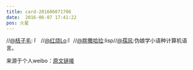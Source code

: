 ```yaml
---
title: card-201606071706
date:  2016-06-07 17:41:22
pos: 火星
---
```

//<a href='/n/桔子毛'>@桔子毛</a>: <span class="url-icon"><img alt=[偷笑] src="https://h5.sinaimg.cn/m/emoticon/icon/default/d_touxiao-0d995330b6.png" style="width:1em; height:1em;" /></span> //<a href='/n/红烧Lo'>@红烧Lo</a>:<span class="url-icon"><img alt=[顶] src="https://h5.sinaimg.cn/m/emoticon/icon/default/d_ding-0a935b6be1.png" style="width:1em; height:1em;" /></span>//<a href='/n/胖撒哈拉'>@胖撒哈拉</a>:lisp//<a href='/n/孺风'>@孺风</a>:伪娘学小语种计算机语言。

来源于个人weibo：[原文链接](https://m.weibo.cn/status/Dz9Hz0472?mblogid=Dz9Hz0472)